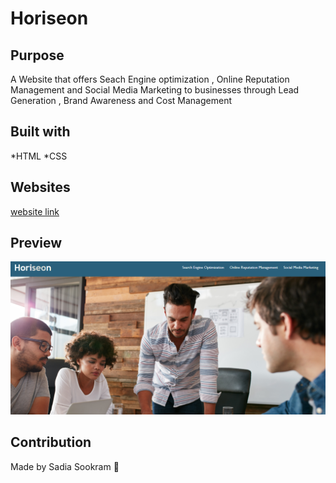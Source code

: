# Horiseon 

## Purpose
A Website that offers Seach Engine optimization , Online Reputation Management 
and Social Media Marketing to businesses through Lead Generation , Brand Awareness and Cost Management 

## Built with
*HTML
*CSS

## Websites

[website link](https://sadiasookram.github.io/challenge1refactor/)

## Preview

![Preview](./assets/images/preview.png)

## Contribution 
Made by Sadia Sookram 💙

